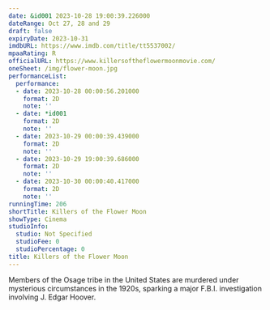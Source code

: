```yaml
---
date: &id001 2023-10-28 19:00:39.226000
dateRange: Oct 27, 28 and 29
draft: false
expiryDate: 2023-10-31
imdbURL: https://www.imdb.com/title/tt5537002/
mpaaRating: R
officialURL: https://www.killersoftheflowermoonmovie.com/
oneSheet: /img/flower-moon.jpg
performanceList:
  performance:
  - date: 2023-10-28 00:00:56.201000
    format: 2D
    note: ''
  - date: *id001
    format: 2D
    note: ''
  - date: 2023-10-29 00:00:39.439000
    format: 2D
    note: ''
  - date: 2023-10-29 19:00:39.686000
    format: 2D
    note: ''
  - date: 2023-10-30 00:00:40.417000
    format: 2D
    note: ''
runningTime: 206
shortTitle: Killers of the Flower Moon
showType: Cinema
studioInfo:
  studio: Not Specified
  studioFee: 0
  studioPercentage: 0
title: Killers of the Flower Moon
---
```


Members of the Osage tribe in the United States are murdered under mysterious circumstances in the 1920s, sparking a major F.B.I. investigation involving J. Edgar Hoover.